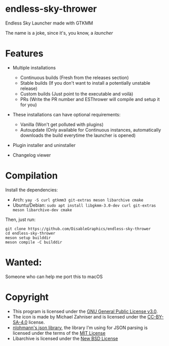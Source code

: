 # endless-sky-thrower
Endless Sky Launcher made with GTKMM

The name is a joke, since it's, you know, a _launcher_

# Features
- Multiple installations
    - Continuous builds (Fresh from the releases section)
    - Stable builds (If you don't want to install a potentially unstable release)
    - Custom builds (Just point to the executable and voilà)
    - PRs (Write the PR number and ESThrower will compile and setup it for you)
- These installations can have optional requirements:
    - Vanilla (Won't get polluted with plugins)
    - Autoupdate (Only available for Continuous instances, automatically downloads the build everytime the launcher is opened)

- Plugin installer and uninstaller
- Changelog viewer

# Compilation
Install the dependencies: 
- Arch: ```yay -S curl gtkmm3 git-extras meson libarchive cmake```
- Ubuntu/Debian: ```sudo apt install libgkmm-3.0-dev curl git-extras meson libarchive-dev cmake```

Then, just run: 
```
git clone https://github.com/DisableGraphics/endless-sky-thrower
cd endless-sky-thrower
meson setup builddir
meson compile -C builddir
```

# Wanted:
Someone who can help me port this to macOS

# Copyright
- This program is licensed under the [GNU General Public License v3.0](https://www.gnu.org/licenses/gpl-3.0.en.html). <br>
- The icon is made by Michael Zahniser and is licensed under the [CC-BY-SA-4.0](https://creativecommons.org/licenses/by-sa/4.0/legalcode) license. <br>
- [nlohmann's json library](https://github.com/nlohmann/json), the library I'm using for JSON parsing is licensed under the terms of the  [MIT License](https://mit-license.org/)
- Libarchive is licensed under the [New BSD License](https://raw.githubusercontent.com/libarchive/libarchive/master/COPYING)

